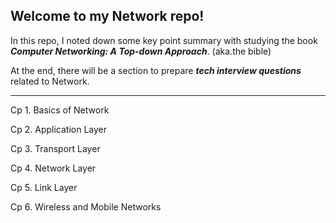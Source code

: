 ## Welcome to my Network repo!

In this repo, I noted down some key point summary with studying the book _**Computer Networking: A Top-down Approach**_. (aka.the bible)



At the end, there will be a section to prepare _**tech interview questions**_ related to Network.

***

Cp 1. Basics of Network


Cp 2. Application Layer


Cp 3. Transport Layer


Cp 4. Network Layer


Cp 5. Link Layer


Cp 6. Wireless and Mobile Networks
